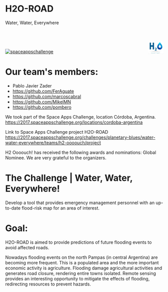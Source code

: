 # H2O-ROAD
Water, Water, Everywhere

<div id="top" style="height: 58px;margin: 0;padding: 10px 0;position: relative;">
<a id="logo" target="_blank" href="https://2017.spaceappschallenge.org/locations/cordoba-argentina/" style="bottom: 0;display: inline;left: 0;position: absolute;">
  <img src="https://api-2017.spaceappschallenge.org/images/9kJhqtWb5iJO0ysla1Fqzs8EWok=/92/fill-400x300/" alt="spaceappschallenge">
</a>
<img id="fb" src="/Images/h2ouch.jpg?raw=true" alt="H2O oooouch team" style="float: left;position: absolute;display: inline;width: 50px;bottom: 0;right: 0;">
</div>


# Our team's members:
- Pablo Javier Zader
- https://github.com/FerAguate
- https://github.com/marcoscabral
- https://github.com/MikelMN
- https://github.com/pombero

We took part of the Space Apps Challenge, location Córdoba, Argentina. https://2017.spaceappschallenge.org/locations/cordoba-argentina

Link to Space Apps Challenge project H2O-ROAD https://2017.spaceappschallenge.org/challenges/planetary-blues/water-water-everywhere/teams/h2-oooouch/project

H2 Oooouch! has received the following awards and nominations: Global Nominee. We are very grateful to the organizers.

# The Challenge | Water, Water, Everywhere!

Develop a tool that provides emergency management personnel with an up-to-date flood-risk map for an area of interest.

# Goal:

H2O-ROAD is aimed to provide predictions of future flooding events to avoid affected roads.

Nowadays flooding events on the north Pampas (in central Argentina) are becoming more frequent. This is a populated area and the more important economic activity is agriculture. Flooding damage agricultural activities and generates road closure, rendering entire towns isolated. Remote sensing provides an interesting opportunity to mitigate the effects of flooding, redirecting resources to prevent hazards. 
